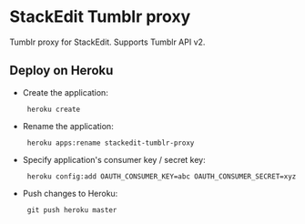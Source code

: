StackEdit Tumblr proxy
======================

Tumblr proxy for StackEdit. Supports Tumblr API v2.

Deploy on Heroku
----------------

 - Create the application:

		heroku create

 - Rename the application:

		heroku apps:rename stackedit-tumblr-proxy

 - Specify application's consumer key / secret key:

		heroku config:add OAUTH_CONSUMER_KEY=abc OAUTH_CONSUMER_SECRET=xyz

 - Push changes to Heroku:

		git push heroku master